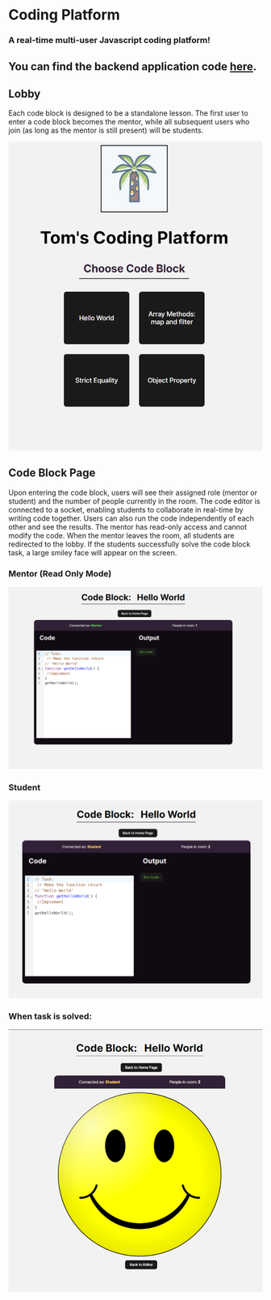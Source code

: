 # Coding Platform

### A real-time multi-user Javascript coding platform!

## You can find the backend application code <a href="https://github.com/guykomash/coding-platform-backend">here</a>.


## Lobby
Each code block is designed to be a standalone lesson. The first user to enter a code block becomes the mentor, while all subsequent users who join (as long as the mentor is still present) will be students.

![Lobby](Lobby.png)

## Code Block Page
Upon entering the code block, users will see their assigned role (mentor or student) and the number of people currently in the room. The code editor is connected to a socket, enabling students to collaborate in real-time by writing code together. Users can also run the code independently of each other and see the results. The mentor has read-only access and cannot modify the code. When the mentor leaves the room, all students are redirected to the lobby. If the students successfully solve the code block task, a large smiley face will appear on the screen.

### Mentor (Read Only Mode) 
![Code Block Page](<Code Block Page.png>)

### Student
![Student Code Block Page](Student.png)


### When task is solved:
![Solved](Solved.png)
